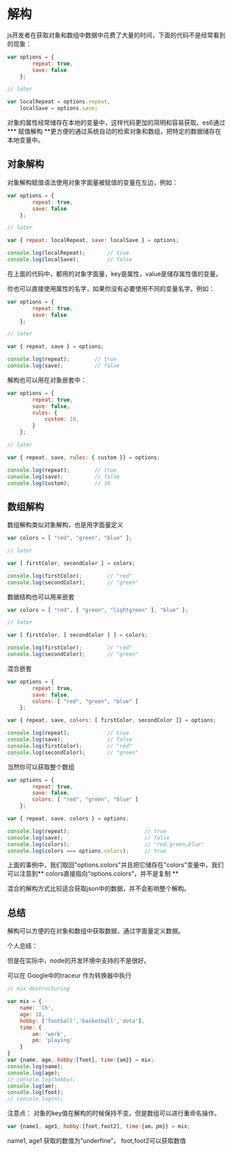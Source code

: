 # 解构

js开发者在获取对象和数组中数据中花费了大量的时间，下面的代码不是经常看到的现象：

```js
var options = {
        repeat: true,
        save: false
    };

// later

var localRepeat = options.repeat,
    localSave = options.save;
```

对象的属性经常储存在本地的变量中，这样代码更加的简明和容易获取。es6通过*** 赋值解构 **更方便的通过系统自动的检索对象和数组，把特定的数据储存在本地变量中。

## 对象解构

对象解构赋值语法使用对象字面量被赋值的变量在左边，例如：

```js
var options = {
        repeat: true,
        save: false
    };

// later

var { repeat: localRepeat, save: localSave } = options;

console.log(localRepeat);       // true
console.log(localSave);         // false
```

在上面的代码中，都用的对象字面量，key是属性，value是储存属性值的变量。


你也可以直接使用属性的名字，如果你没有必要使用不同的变量名字。例如：

```js
var options = {
        repeat: true,
        save: false
    };

// later

var { repeat, save } = options;

console.log(repeat);        // true
console.log(save);          // false
```

解构也可以用在对象嵌套中：

```js
var options = {
        repeat: true,
        save: false,
        rules: {
            custom: 10,
        }
    };

// later

var { repeat, save, rules: { custom }} = options;

console.log(repeat);        // true
console.log(save);          // false
console.log(custom);        // 10
```

## 数组解构

数组解构类似对象解构，也是用字面量定义

```js
var colors = [ "red", "green", "blue" ];

// later

var [ firstColor, secondColor ] = colors;

console.log(firstColor);        // "red"
console.log(secondColor);       // "green"
```

数据结构也可以用来嵌套

```js
var colors = [ "red", [ "green", "lightgreen" ], "blue" ];

// later

var [ firstColor, [ secondColor ] ] = colors;

console.log(firstColor);        // "red"
console.log(secondColor);       // "green"
```

混合嵌套

```js
var options = {
        repeat: true,
        save: false,
        colors: [ "red", "green", "blue" ]
    };

var { repeat, save, colors: [ firstColor, secondColor ]} = options;

console.log(repeat);            // true
console.log(save);              // false
console.log(firstColor);        // "red"
console.log(secondColor);       // "green"
```

当然你可以获取整个数组

```js
var options = {
        repeat: true,
        save: false,
        colors: [ "red", "green", "blue" ]
    };

var { repeat, save, colors } = options;

console.log(repeat);                        // true
console.log(save);                          // false
console.log(colors);                        // "red,green,blue"
console.log(colors === options.colors);     // true
```
上面的事例中，我们取回"options.colors"并且把它储存在"colors"变量中，我们可以注意到** colors直接指向“options.colors”，并不是复制 **

混合的解构方式比较适合获取json中的数据，并不会影响整个解构。

## 总结

解构可以方便的在对象和数组中获取数据，通过字面量定义数据。


个人总结：

但是在实际中，node的开发环境中支持的不是很好。

可以在 Google中的traceur 作为转换器中执行

```js
// mix destructuring 

var mix = {
	name: 'lh',
	age: 18,
	hobby: ['football','basketball','dota'],
	time: {
		am: 'work',
		pm: 'playing'
	}
}
var {name, age, hobby:[foot], time:{am}} = mix;
console.log(name);
console.log(age);
// console.log(hobby);
console.log(am);
console.log(foot);
// console.log(n);
```

注意点： 对象的key值在解构的时候保持不变。但是数组可以进行重命名操作。

```js 
var {name1, age1, hobby:[foot,foot2], time:{am，pm}} = mix;

```

name1, age1 获取的数值为“underfine”， foot,foot2可以获取数值
















